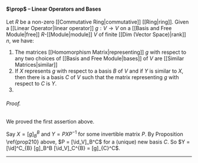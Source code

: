 #### $\prop$ – Linear Operators and Bases
Let $R$ be a non-zero [[Commutative Ring|commutative]] [[Ring|ring]]. Given a [[Linear Operator|linear operator]] $g: V \to V$ on a [[Basis and Free Module|free]] $R$-[[Module|module]] $V$ of finite [[Dim (Vector Space)|rank]] $n$, we have:
1. The matrices [[Homomorphism Matrix|representing]] $g$ with respect to any two choices of [[Basis and Free Module|bases]] of $V$ are [[Similar Matrices|similar]]
2. If $X$ represents $g$ with respect to a basis $B$ of $V$ and if $Y$ is similar to $X$, then there is a basis $C$ of $V$ such that the matrix representing $g$ with respect to $C$ is $Y$.
3. 
###### *Proof.* 
We proved the first assertion above.

Say $X = [g]_B^B$ and $Y = PXP^{-1}$ for some invertible matrix $P$. By Proposition \ref{prop210} above, $P = [\id_V]_B^C$ for a (unique) new basis $C$. So $Y = [\id]^C_{B} [g]_B^B [\id_V]_C^{B} = [g]_{C}^C$. 
***